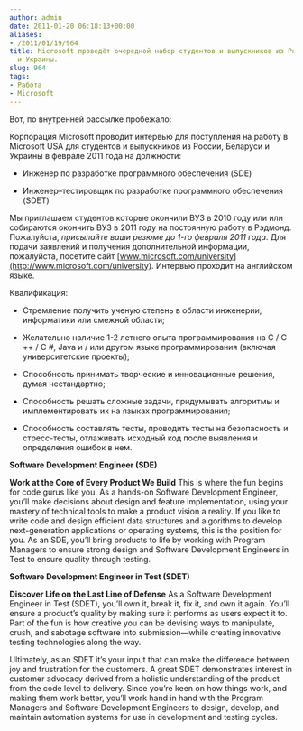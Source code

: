 ```yaml
---
author: admin
date: 2011-01-20 06:18:13+00:00
aliases:
- /2011/01/19/964
title: Microsoft проведёт очередной набор студентов и выпускников из России, Беларуси
  и Украины.
slug: 964
tags:
- Работа
- Microsoft
---
```


Вот, по внутренней рассылке пробежало:

Корпорация Microsoft проводит интервью для поступления на работу в Microsoft USA для студентов и выпускников из России, Беларуси и Украины в феврале 2011 года на должности:

  * Инженер по разработке программного обеспечения (SDE)

  * Инженер–тестировщик по разработке программного обеспечения (SDET)

Мы приглашаем студентов которые окончили ВУЗ в 2010 году или или собираются окончить ВУЗ в 2011 году на постоянную работу в Рэдмонд. Пожалуйста, _присылайте ваши резюме до 1-го февраля 2011 года_. Для подачи заявлений и получения дополнительной информации, пожалуйста, посетите сайт [www.microsoft.com/university](http://www.microsoft.com/university). Интервью проходит на английском языке.

Квалификация:

  * Стремление получить ученую степень в области инженерии, информатики или смежной области;

  * Желательно наличие 1-2 летнего опыта программирования на C / C ++ / C #, Java и / или другом языке программирования (включая университетские проекты);

  * Способность принимать творческие и инновационные решения, думая нестандартно;

  * Способность решать сложные задачи, придумывать алгоритмы и имплементировать их на языках программирования;

  * Способность составлять тесты, проводить тесты на безопасность и стресс-тесты, отлаживать исходный код после выявления и определения ошибок в нем.

**Software Development Engineer (SDE)**

**Work at the Core of Every Product We Build**
This is where the fun begins for code gurus like you. As a hands-on Software Development Engineer, you’ll make decisions about design and feature implementation, using your mastery of technical tools to make a product vision a reality. If you like to write code and design efficient data structures and algorithms to develop next-generation applications or operating systems, this is the position for you. As an SDE, you’ll bring products to life by working with Program Managers to ensure strong design and Software Development Engineers in Test to ensure quality through testing. 

**Software Development Engineer in Test (SDET)**

**Discover Life on the Last Line of Defense**
As a Software Development Engineer in Test (SDET), you’ll own it, break it, fix it, and own it again. You’ll ensure a product’s quality by making sure it performs as users expect it to. Part of the fun is how creative you can be devising ways to manipulate, crush, and sabotage software into submission—while creating innovative testing technologies along the way.

Ultimately, as an SDET it’s your input that can make the difference between joy and frustration for the customers. A great SDET demonstrates interest in customer advocacy derived from a holistic understanding of the product from the code level to delivery. Since you’re keen on how things work, and making them work better, you’ll work hand in hand with the Program Managers and Software Development Engineers to design, develop, and maintain automation systems for use in development and testing cycles. 
